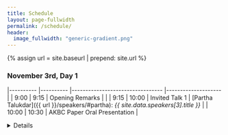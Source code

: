 ```yaml
---
title: Schedule
layout: page-fullwidth
permalink: /schedule/
header:
  image_fullwidth: "generic-gradient.png"
---
```


{% assign url = site.baseurl | prepend: site.url %}

### November 3rd, Day 1

|----------	|----------	|---------------------------------	|--------------------	|
| 9:00     	| 9:15     	| Opening Remarks                 	|                    	|
| 9:15     	| 10:00     | Invited Talk 1                  	| [Partha Talukdar]({{ url }}/speakers/#partha): *{{ site.data.speakers[3].title }}*         	|
| 10:00     | 10:30    	| AKBC Paper Oral Presentation     	|  <details>[How Optimal is Greedy Decoding for Extractive Question Answering?]({{ url }}/papers/17_how_optimal_is_greedy_decoding) <br /> Or Castel, Ori Ram, Avia Efrat, Omer Levy <br /><br /> [CascadER: Cross-Modal Cascading for Knowledge Graph Link Prediction]({{ url }}/papers/20_cascader_cross_modal_cascading) <br /> Tara Safavi, Doug Downey, Tom Hope                 |
| 10:30    	| 11:00    	| *Morning Coffee Break*          	|                    	|
| 11:00    	| 11:45   	| Invited Talk 2                  	| [Jessie Tennenbaum]({{ url }}/speakers/#jessie): *{{ site.data.speakers[8].title }}* 	|
| 11:45    	|  1:15   	| *Lunch Break*                    	|                     |
|  1:15     |  2:00    	| Invited Talk 3 (Virtual)         	| [Jason Eisner]({{ url }}/speakers/#eisner): *{{ site.data.speakers[1].title }}* 	|
|  2:00    	|  3:00   	| AKBC Virtual Poster Session   	|  <details>[A Study of Zero-shot Adaptation with Commonsense Knowledge]({{ url }}/papers/3_a_study_of_zero_shot_adaptatio) <br /> David Wadden, Nikita Gupta, Kenton Lee, Kristina Toutanova <br /><br /> [Few-Shot Inductive Learning on Temporal Knowledge Graphs using Concept-Aware Information]({{ url }}/papers/6_few_shot_inductive_learning_on) <br /> Zifeng Ding, Jingpei Wu, Bailan He, Yunpu Ma, Zhen Han, Volker Tresp  <br /><br /> [Open-World Taxonomy and Knowledge Graph Co-Learning]({{ url }}/papers/11_open_world_taxonomy_and_knowle) <br /> Jiaying Lu, Carl Yang    <br /><br /> [Building Knowledge Graphs of Experientially Related Concepts]({{ url }}/papers/13_building_knowledge_graphs_of_e) <br /> Wenjie Yang, Xiaojuan Ma <br /><br />[Bending the Future: Autoregressive Modeling of Temporal Knowledge Graphs in Curvature-Variable Hyperbolic Spaces]({{ url }}/papers/18_bending_the_future_autoregress) <br /> Jihoon Sohn, Mingyu Derek Ma, Muhao Chen <br /><br /> [Decoupling Knowledge from Memorization: Retrieval-augmented Prompt Learning]() <br /> Xiang Chen, Lei Li, Ningyu Zhang, Xiaozhuan Liang, Shumin Deng, Chuanqi Tan, Fei Huang, Luo Si, Huajun Chen  <br /><br /> [DeepKE: A Deep Learning Based Knowledge Extraction Toolkit for Knowledge Base Population]() <br /> Ningyu Zhang, Xin Xu, Liankuan Tao, Haiyang Yu, Hongbin Ye, Shuofei Qiao, Xin Xie, Xiang Chen, Zhoubo Li, Lei Li, Xiaozhuan Liang, Yunzhi Yao, Shumin Deng, Peng Wang, Wen Zhang, Guozhou Zheng     <br /><br /> [Commonsense Knowledge Salience Evaluation with a Benchmark Dataset in E-commerce]() <br /> Yincen Qu, Ningyu Zhang, Hui Chen, zelin dai, Zezhong Xu, Chengming Wang, QIANG CHEN <br /><br /> [Towards Realistic Low-resource Relation Extraction: A Benchmark with Empirical Baseline Study]() <br /> Xin Xu, Xiang Chen, Ningyu Zhang, Xin Xie, Xi Chen  <br /><br /> [Generative Multi-hop Retrieval]() <br /> Hyunji Lee, Sohee Yang, Hanseok Oh, Minjoon Seo     <br /><br /> [Schema-Guided Event Graph Completion]({{ url }}/papers/4_schema_guided_event_graph_comp) <br /> Hongwei Wang, Zixuan Zhang, Sha Li, Jiawei Han, Yizhou Sun, Hanghang Tong, Joseph Olive, Heng Ji <br /><br /> [Knowledge Base Question Answering: A Semantic Parsing Perspective]({{ url }}/papers/23_knowledge_base_question_answer) <br /> Yu Gu, Vardaan Pahuja, Gong Cheng, Yu Su  <br /><br /> [ArcaneQA: Dynamic Program Induction and Contextualized Encoding for Knowledge Base Question Answering]() <br /> Yu Gu, Yu Su  <br /><br /> [KAMEL: Knowledge Analysis with Multitoken Entities in Language Models ]({{ url }}/papers/15_kamel_knowledge_analysis_with_) <br /> Jan-Christoph Kalo, Leandra Fichtel                      |
|  3:00    	|  3:30    	| *Afternoon Coffee Break*         	|                    	|
|  3:30    	|  4:15     | Invited Talk 4                  	| [Yordan Zaykov]({{ url }}/speakers/#zaykov): *{{ site.data.speakers[6].title }}*         	|
|  4:15     |  5:00     | Invited Talk 5 (Virtual)         	| [Dipanjan Das]({{ url }}/speakers/#dipanjan): *{{ site.data.speakers[0].title }}*         	|

### November 4th, Day 2

|----------	|----------	|---------------------------------	|--------------------	|
| 9:00     	| 9:45     | Invited Talk 6                  	| [Raquel Fernández]({{ url }}/speakers/#raquel): *{{ site.data.speakers[7].title }}*	|
| 9:45     | 10:30    	| Invited Talk 7                  	| [Angeliki Lazaridou]({{ url }}/speakers/#Angeliki): *{{ site.data.speakers[4].title }}*         	|
| 10:30    	| 11:00    	| *Morning Coffee Break*          	|                    	|
| 11:00    	| 12:15   	| AKBC In Person Paper Poster Session     	|  <details>[A Systematic Investigation of KB-Text Embedding Alignment at Scale]() <br /> Vardaan Pahuja, Yu Gu, Wenhu Chen, Mehdi Bahrami, Lei Liu, Wei-Peng Chen, Yu Su <br /><br /> [Few-Shot Inductive Learning on Temporal Knowledge Graphs using Concept-Aware Information]({{ url }}/papers/6_few_shot_inductive_learning_on) <br /> Zifeng Ding, Jingpei Wu, Bailan He, Yunpu Ma, Zhen Han, Volker Tresp  <br /><br /> [Understanding Distantly Supervised Relation Extraction through Semantic Error Analysis]({{ url }}/papers/14_understanding_distantly_superv) <br /> Jan-Christoph Kalo, Benno Kruit, Stefan Schlobach    <br /><br /> [Pseudo-Riemannian Embedding Models for Multi-Relational Graph Representations]({{ url }}/papers/12_pseudo_riemannian_embedding_mo) <br /> Saee Gopal Paliwal, Angus Brayne, Benedek Fabian, Maciej Wiatrak, Aaron Sim <br /><br /> [KAMEL: Knowledge Analysis with Multitoken Entities in Language Models ]({{ url }}/papers/15_kamel_knowledge_analysis_with_) <br /> Jan-Christoph Kalo, Leandra Fichtel  <br /><br /> [Gollum: A Gold Standard for Large Scale Multi Source Knowledge Graph Matching]({{ url }}/papers/16_gollum_a_gold_standard_for_lar) <br /> Sven Hertling, Heiko Paulheim     <br /><br /> [Training Vision-Language Models with Less Bimodal Supervision]({{ url }}/papers/21_training_vision_language_model) <br /> Elad Segal, Ben Bogin, Jonathan Berant <br /><br /> [A Systematic Investigation of KB-Text Embedding Alignment at Scale]() <br /> Vardaan Pahuja, Yu Gu, Wenhu Chen, Mehdi Bahrami, Lei Liu, Wei-Peng Chen, Yu Su  <br /><br /> [UnCommonSense: Informative Negative Knowledge about Everyday Concepts]() <br /> Hiba Arnaout, Simon Razniewski, Gerhard Weikum, Jeff Z. Pan     <br /><br /> [Discovering Fine-Grained Semantics in Knowledge Graph Relations]() <br /> Nitisha Jain, Ralf Krestel <br /><br /> [Learning Proof Path Selection Policies in Neural Theorem Proving]() <br /> Matthew Morris, Pasquale Minervini, Phil Blunsom  <br /><br /> [Meta-Learning a Cross-lingual Manifold for Semantic Parsing]() <br /> Tom Sherborne, Mirella Lapata    <br /><br /> [CODEC: Complex Document and Entity Collection]() <br /> Iain Mackie, Paul Owoicho, Carlos Gemmell, Sophie Fischer, Sean MacAvaney, Jeff Dalton <br /><br /> [Start Small, Think Big: On Hyperparameter Optimization for Large-Scale Knowledge Graph Embeddings]() <br /> Adrian Kochsiek, Fritz Niesel, Rainer Gemulla  <br /><br />                       |
| 12:15    	|  1:45   	| *Lunch Break*                    	|                     |
|  1:45     |  2:30    	| Invited Talk 8                  	| [Stephan Lewandowsky]({{ url }}/speakers/#lewandowsky): *{{ site.data.speakers[5].title }}* 	|
|  2:30    	|  3:15   	| AKBC Paper Award Session         	| <details>[Entity-Centric Query Refinement]({{ url }}/papers/19_entity_centric_query_refinemen) <br /> David Wadden, Nikita Gupta, Kenton Lee, Kristina Toutanova <br /><br /> [Few-Shot Inductive Learning on Temporal Knowledge Graphs using Concept-Aware Information]({{ url }}/papers/6_few_shot_inductive_learning_on) <br /> Zifeng Ding, Jingpei Wu, Bailan He, Yunpu Ma, Zhen Han, Volker Tresp  <br /><br /> [Supervised Relation Classification as Two-way Span-Prediction]({{ url }}/papers/Supervised_Relation_Classification_as_Two_way_Span_Prediction_AKBC) <br /> Amir David Nissan Cohen, Shachar Rosenman, Yoav Goldberg                    |
|  3:15    	|  3:45    	| *Afternoon Coffee Break*         	|                    	|
|  3:45    	|  4:30     | Invited Talk 9 (Virtual)        	| [Douwe Kiela]({{ url }}/speakers/#douwe): *{{ site.data.speakers[2].title }}*         	|
|  4:30     |  5:15     | Invited Talk 10 (Virtual)       	| [He He]({{ url }}/speakers/#hehe): *{{ site.data.speakers[9].title }}*       	|
|  5:15    	| 5:20     	| Closing Remarks                 	|                    	|
|  5:30     |  -       	| *Social Event*                     	| *Location*: [Outpost Tower Hill - BrewDog](https://www.brewdog.com/uk/brewdog-tower-hill-outpost) |

### November 5th, Day 3 (Workshops): 

|----------	|----------	|---------------------------------	|--------------------	|
| 09:00   	| 10:30    	| [Workshop on Social Aspects of Automated Knowledge Base Construction](https://sites.google.com/view/socialakbc/home)  | |
| 10:30     | 11:00     | Coffee Break
| 11:00   	| 12:30    	| [Workshop on Social Aspects of Automated Knowledge Base Construction](https://sites.google.com/view/socialakbc/home)  | |
| 12:30     | 14:00     | Lunch Break
| 14:00     | 15:30     | [Knowledge Graphs for Finance and Economics](https://finance-at-akbc.bubbleapps.io/) | VIRTUAL: [Weak, Indirect and Self Supervision for Knowledge Extraction (WISE Supervision)](https://wise-supervision.github.io/) |
| 15:30     | 16:00     | Coffee Break
| 16:00     | 17:30     | [Knowledge Graphs for Finance and Economics](https://finance-at-akbc.bubbleapps.io/) | VIRTUAL: [Weak, Indirect and Self Supervision for Knowledge Extraction (WISE Supervision)](https://wise-supervision.github.io/) |
